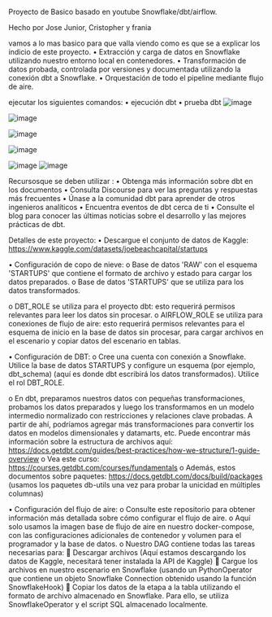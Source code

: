 Proyecto de Basico basado en youtube Snowflake/dbt/airflow.

Hecho por Jose Junior, Cristopher y frania 

vamos a lo mas basico para que valla viendo como es que se a explicar los indicio de este proyecto. 
•	Extracción y carga de datos en Snowflake utilizando nuestro entorno local en contenedores.
•	Transformación de datos probada, controlada por versiones y documentada utilizando la conexión dbt a Snowflake.
•	Orquestación de todo el pipeline mediante flujo de aire.

 ejecutar los siguientes comandos:
•	ejecución dbt
•	prueba dbt
![image](https://github.com/user-attachments/assets/82d3276c-0642-4328-be56-217eb5e9b919)

![image](https://github.com/user-attachments/assets/91872589-8a17-491e-86df-ab975c2c2f7f)

![image](https://github.com/user-attachments/assets/8742036a-bfb1-474e-8736-510855f64bc8)


![image](https://github.com/user-attachments/assets/c6182403-53f6-44ff-a058-6e3d9a3d3499)


![image](https://github.com/user-attachments/assets/626b23a0-cbe9-43fa-a901-addf9cfb15cd)
![image](https://github.com/user-attachments/assets/2152a61e-81ec-4f95-b619-aafb55a6e715)


Recursosque se deben utilizar :
•	Obtenga más información sobre dbt en los documentos
•	Consulta Discourse para ver las preguntas y respuestas más frecuentes
•	Únase a la comunidad dbt para aprender de otros ingenieros analíticos
•	Encuentra eventos de dbt cerca de ti
•	Consulte el blog para conocer las últimas noticias sobre el desarrollo y las mejores prácticas de dbt.

Detalles de este proyecto:
•	Descargue el conjunto de datos de Kaggle: https://www.kaggle.com/datasets/joebeachcapital/startups

•	Configuración de copo de nieve:
o	Base de datos 'RAW' con el esquema 'STARTUPS' que contiene el formato de archivo y estado para cargar los datos preparados.
o	Base de datos 'STARTUPS' que se utiliza para los datos transformados.

o	DBT_ROLE se utiliza para el proyecto dbt: esto requerirá permisos relevantes para leer los datos sin procesar.
o	AIRFLOW_ROLE se utiliza para conexiones de flujo de aire: esto requerirá permisos relevantes para el esquema de inicio en la base de datos sin procesar, para cargar archivos en el escenario y copiar datos del escenario en tablas.

•	Configuración de DBT:
o	Cree una cuenta con conexión a Snowflake. Utilice la base de datos STARTUPS y configure un esquema (por ejemplo, dbt_schema) (aquí es donde dbt escribirá los datos transformados). Utilice el rol DBT_ROLE.

o	En dbt, preparamos nuestros datos con pequeñas transformaciones, probamos los datos preparados y luego los transformamos en un modelo intermedio normalizado con restricciones y relaciones clave probadas. A partir de ahí, podríamos agregar más transformaciones para convertir los datos en modelos dimensionales y datamarts, etc. Puede encontrar más información sobre la estructura de archivos aquí: https://docs.getdbt.com/guides/best-practices/how-we-structure/1-guide-overview
o	Vea este curso: https://courses.getdbt.com/courses/fundamentals
o	Además, estos documentos sobre paquetes: https://docs.getdbt.com/docs/build/packages (usamos los paquetes db-utils una vez para probar la unicidad en múltiples columnas)

•	Configuración del flujo de aire:
o	Consulte este repositorio para obtener información más detallada sobre cómo configurar el flujo de aire.
o	Aquí solo usamos la imagen base de flujo de aire en nuestro docker-compose, con las configuraciones adicionales de contenedor y volumen para el programador y la base de datos.
o	Nuestro DAG contiene todas las tareas necesarias para:
	Descargar archivos (Aquí estamos descargando los datos de Kaggle, necesitará tener instalada la API de Kaggle)
	Cargue los archivos en nuestro escenario en Snowflake (usando un PythonOperator que contiene un objeto Snowflake Connection obtenido usando la función SnowflakeHook)
	Copiar los datos de la etapa a la tabla utilizando el formato de archivo almacenado en Snowflake. Para ello, se utiliza SnowflakeOperator y el script SQL almacenado localmente.
